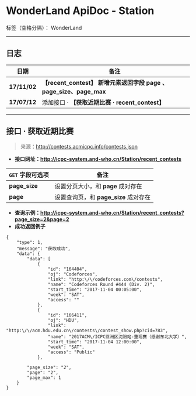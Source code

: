 ﻿# WonderLand ApiDoc - Station

标签（空格分隔）： WonderLand

---

## **日志**

| 日期         | 备注  
| ------------ | ------
| **17/11/02** | **【recent_contest】 新增元素返回字段 page 、page_size、page_max**
| **17/07/12** | 添加接口 · **【获取近期比赛 · recent_contest】**
 
---

## **接口 · 获取近期比赛**

> 来源：http://contests.acmicpc.info/contests.json

- **接口网址：http://icpc-system.and-who.cn/Station/recent_contests**

| **`GET` 字段可选项** | 备注
| --------------- | --------
| **page_size**   | 设置分页大小，和 **page** 成对存在
| **page**        | 设置查询页，和 **page_size** 成对存在

- **查询示例：http://icpc-system.and-who.cn/Station/recent_contests?page_size=2&page=2**
- **成功返回例子**


```
{
	"type": 1,
	"message": "获取成功",
	"data": {
		"data": [
			{
				"id": "164404",
				"oj": "Codeforces",
				"link": "http:\/\/codeforces.com\/contests",
				"name": "Codeforces Round #444 (Div. 2)",
				"start_time": "2017-11-04 00:05:00",
				"week": "SAT",
				"access": ""
			},
			{
				"id": "166411",
				"oj": "HDU",
				"link": "http:\/\/acm.hdu.edu.cn\/contests\/contest_show.php?cid=783",
				"name": "2017ACM\/ICPC亚洲区沈阳站-重现赛（感谢东北大学）",
				"start_time": "2017-11-04 12:00:00",
				"week": "SAT",
				"access": "Public"
			},
			
		"page_size": "2",
		"page": "2",
		"page_max": 1
	}
}
```




